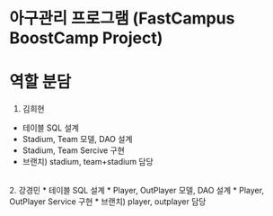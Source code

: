 # 아구관리 프로그램 (FastCampus BoostCamp Project)
# 역할 분담
1. 김희현
* 테이블 SQL 설계
* Stadium, Team 모델, DAO 설계
* Stadium, Team Sercive 구현
* 브랜치) stadium, team+stadium 담당
</br>
2. 강경민
* 테이블 SQL 설계
* Player, OutPlayer 모델, DAO 설계
* Player, OutPlayer Service 구현
* 브랜치) player, outplayer 담당
